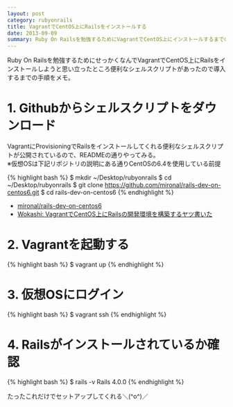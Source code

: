 ```yaml
---
layout: post
category: rubyonrails
title: VagrantでCentOS上にRailsをインストールする
date: 2013-09-09
summary: Ruby On Railsを勉強するためにVagrantでCentOS上にインストールするまでのメモ。
---
```


Ruby On Railsを勉強するためにせっかくなんでVagrantでCentOS上にRailsをインストールしようと思い立ったところ便利なシェルスクリプトがあったので導入するまでの手順をメモ。

# 1. Githubからシェルスクリプトをダウンロード

VagrantにProvisioningでRailsをインストールしてくれる便利なシェルスクリプトが公開されているので、READMEの通りやってみる。  
※仮想OSは下記リポジトリの説明にある通りCentOSの6.4を使用している前提

{% highlight bash %}
$ mkdir ~/Desktop/rubyonrails
$ cd ~/Desktop/rubyonrails
$ git clone https://github.com/mironal/rails-dev-on-centos6.git
$ cd rails-dev-on-centos6
{% endhighlight %}

* [mironal/rails-dev-on-centos6](https://github.com/mironal/rails-dev-on-centos6 'mironal/rails-dev-on-centos6')
* [Wokashi: VagrantでCentOS上にRailsの開発環境を構築するヤツ書いた](http://mironal-memo.blogspot.jp/2013/09/vagrant-rails-dev.html 'Wokashi: VagrantでCentOS上にRailsの開発環境を構築するヤツ書いた')

# 2. Vagrantを起動する

{% highlight bash %}
$ vagrant up
{% endhighlight %}

# 3. 仮想OSにログイン

{% highlight bash %}
$ vagrant ssh
{% endhighlight %}

# 4. Railsがインストールされているか確認

{% highlight bash %}
$ rails -v
Rails 4.0.0
{% endhighlight %}

たったこれだけでセットアップしてくれる＼(^o^)／


